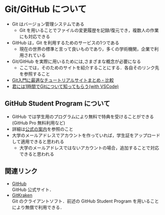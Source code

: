 # Git/GitHub について

- Git はバージョン管理システムである
  - Git を用いることでファイルの変更履歴を記録/復元でき，複数人の作業にも対応できる
- GitHub は，Git を利用するためのサービスの1つである
  - 現在の世界の標準と言って良いものであり，多くの学術機関，企業で利用されている
- Git/GitHub を実際に用いるためには,さまざまな概念が必要になる
  - ここでは，そのためのサイトを紹介することにする．各自そのリンク先を参照すること
- [Git入門に最適なチュートリアルサイトまとめ・比較](https://i-am.jp/job-type/system-engineer/1748)
- [君には1時間でGitについて知ってもらう(with VSCode)](https://qiita.com/jesus_isao/items/63557eba36819faa4ad9)

## GitHub Student Program について

- GitHub では学生用のプログラムにより無料で特典を受けることができる(GitHub Pro 無料利用など)
- 詳細は[公式の案内](https://docs.github.com/ja/education/explore-the-benefits-of-teaching-and-learning-with-github-education/use-github-for-your-schoolwork/apply-for-a-student-developer-pack)を参照のこと
- 大学のメールアドレスでアカウントを作っていれば，学生証をアップロードして適用できると思われる
  - 大学のメールアドレスではないアカウントの場合，追加することで対応できると思われる

## 関連リンク

- [GitHub](https://github.com)  
GitHub 公式サイト．
- [GitKraken](https://www.gitkraken.com/)  
Git のクライアントソフト．前述の GitHub Student Program を用いることにより無償で利用できる．
